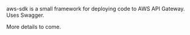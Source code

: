 
aws-sdk is a small framework for deploying code to AWS API Gateway. Uses Swagger.

More details to come.
